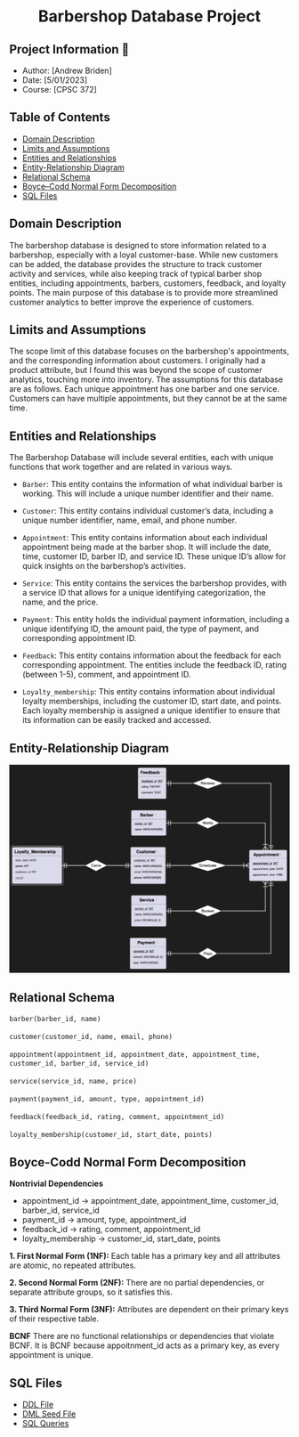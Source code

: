<h1 align="center">Barbershop Database Project </h1>

## Project Information 👤
* Author: [Andrew Briden]
* Date: [5/01/2023]
* Course: [CPSC 372]

## Table of Contents
* [Domain Description](#domain-description)
* [Limits and Assumptions](#limits-and-assumptions)
* [Entities and Relationships](#entities-and-relationships)
* [Entity-Relationship Diagram](#entity-relationship-diagram)
* [Relational Schema](#relational-schema)
* [Boyce–Codd Normal Form Decomposition](#boyce-codd-normal-form-decomposition)
* [SQL Files](#sql-files)


## Domain Description
The barbershop database is designed to store information related to a barbershop, especially with a loyal customer-base. While new customers can be added, the database provides the structure to track customer activity and services, while also keeping track of typical barber shop entities, including appointments, barbers, customers, feedback, and loyalty points. The main purpose of this database is to provide more streamlined customer analytics to better improve the experience of customers.

## Limits and Assumptions
The scope limit of this database focuses on the barbershop's appointments, and the corresponding information about customers. I originally had a product attribute, but I found this was beyond the scope of customer analytics, touching more into inventory. 
The assumptions for this database are as follows. Each unique appointment has one barber and one service. Customers can have multiple appointments, but they cannot be at the same time. 

## Entities and Relationships 
The Barbershop Database will include several entities, each with unique functions that work together and are related in various ways.

* ```Barber```: This entity contains the information of what individual barber is working. This will include a unique number identifier and their name.

* ```Customer```: This entity contains individual customer’s data, including a unique number identifier, name, email, and phone number.

* ```Appointment```: This entity contains information about each individual appointment being made at the barber shop. It will include the date, time, customer ID, barber ID, and service ID. These unique ID’s allow for quick insights on the barbershop’s activities.

* ```Service```: This entity contains the services the barbershop provides, with a service ID that allows for a unique identifying categorization, the name, and the price.

* ```Payment```: This entity holds the individual payment information, including a unique identifying ID, the amount paid, the type of payment, and corresponding appointment ID.
		 	 	 		
* ```Feedback```: This entity contains information about the feedback for each corresponding appointment. The entities include the feedback ID, rating (between 1-5), comment, and appointment ID.

* ```Loyalty_membership```: This entity contains information about individual loyalty memberships, including the customer ID, start date, and points. Each loyalty membership is assigned a unique identifier to ensure that its information can be easily tracked and accessed.


## Entity-Relationship Diagram 
![Entity-Relationship Diagram](https://github.com/andrewbriden/barbershop-database/blob/main/barber-ermodel.png)

## Relational Schema 
```
barber(barber_id, name)

customer(customer_id, name, email, phone)

appointment(appointment_id, appointment_date, appointment_time, customer_id, barber_id, service_id)

service(service_id, name, price)

payment(payment_id, amount, type, appointment_id)

feedback(feedback_id, rating, comment, appointment_id)

loyalty_membership(customer_id, start_date, points)
```
## Boyce-Codd Normal Form Decomposition 
**Nontrivial Dependencies**
* appointment_id -> appointment_date, appointment_time, customer_id, barber_id, service_id
* payment_id -> amount, type, appointment_id
* feedback_id -> rating, comment, appointment_id
* loyalty_membership -> customer_id, start_date, points

**1. First Normal Form (1NF):**
Each table has a primary key and all attributes are atomic, no repeated attributes.

**2. Second Normal Form (2NF):**
There are no partial dependencies, or separate attribute groups, so it satisfies this.

**3. Third Normal Form (3NF):**
Attributes are dependent on their primary keys of their respective table.

**BCNF**
There are no functional relationships or dependencies that violate BCNF. It is BCNF because appoitnment_id acts as a primary key, as every appointment is unique.

## SQL Files 
* [DDL File](https://github.com/andrewbriden/barbershop-database/blob/main/barber-ddl.sql)
* [DML Seed File](https://github.com/andrewbriden/barbershop-database/blob/main/barber-dml.sql)
* [SQL Queries](https://github.com/andrewbriden/barbershop-database/blob/main/barber_queries.sql)


